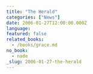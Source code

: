 ```yaml
---
title: "The Herald"
categories: ["News"]
date: 2006-01-27T12:00:00.000Z
language:
featured: false
related_books:
  - /books/grace.md
no_book:
  - nade
_slug: 2006-01-27-the-herald
---
```

